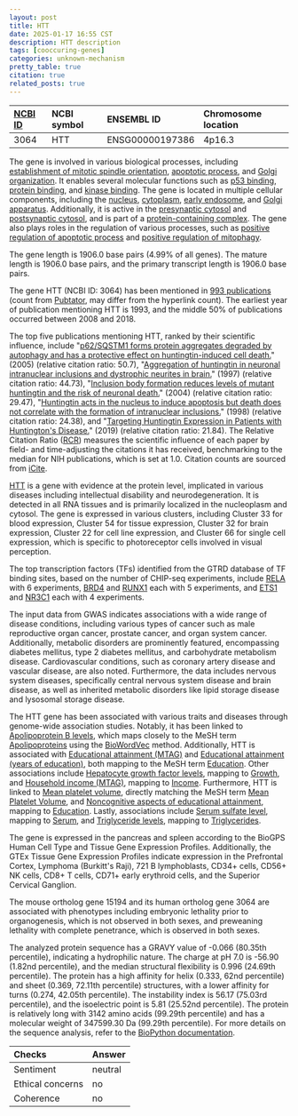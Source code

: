 ```yaml
---
layout: post
title: HTT
date: 2025-01-17 16:55 CST
description: HTT description
tags: [cooccuring-genes]
categories: unknown-mechanism
pretty_table: true
citation: true
related_posts: true
---
```




| [NCBI ID](https://www.ncbi.nlm.nih.gov/gene/3064) | NCBI symbol | ENSEMBL ID | Chromosome location |
| :-------- | :------- | :-------- | :------- |
| 3064  | HTT | ENSG00000197386 | 4p16.3 |



The gene is involved in various biological processes, including [establishment of mitotic spindle orientation](https://amigo.geneontology.org/amigo/term/GO:0000132), [apoptotic process](https://amigo.geneontology.org/amigo/term/GO:0006915), and [Golgi organization](https://amigo.geneontology.org/amigo/term/GO:0007030). It enables several molecular functions such as [p53 binding](https://amigo.geneontology.org/amigo/term/GO:0002039), [protein binding](https://amigo.geneontology.org/amigo/term/GO:0005515), and [kinase binding](https://amigo.geneontology.org/amigo/term/GO:0019900). The gene is located in multiple cellular components, including the [nucleus](https://amigo.geneontology.org/amigo/term/GO:0005634), [cytoplasm](https://amigo.geneontology.org/amigo/term/GO:0005737), [early endosome](https://amigo.geneontology.org/amigo/term/GO:0005769), and [Golgi apparatus](https://amigo.geneontology.org/amigo/term/GO:0005794). Additionally, it is active in the [presynaptic cytosol](https://amigo.geneontology.org/amigo/term/GO:0099523) and [postsynaptic cytosol](https://amigo.geneontology.org/amigo/term/GO:0099524), and is part of a [protein-containing complex](https://amigo.geneontology.org/amigo/term/GO:0032991). The gene also plays roles in the regulation of various processes, such as [positive regulation of apoptotic process](https://amigo.geneontology.org/amigo/term/GO:0043065) and [positive regulation of mitophagy](https://amigo.geneontology.org/amigo/term/GO:1901526).


The gene length is 1906.0 base pairs (4.99% of all genes). The mature length is 1906.0 base pairs, and the primary transcript length is 1906.0 base pairs.


The gene HTT (NCBI ID: 3064) has been mentioned in [993 publications](https://pubmed.ncbi.nlm.nih.gov/?term=%22HTT%22) (count from [Pubtator](https://academic.oup.com/nar/article/47/W1/W587/5494727), may differ from the hyperlink count). The earliest year of publication mentioning HTT is 1993, and the middle 50% of publications occurred between 2008 and 2018.


The top five publications mentioning HTT, ranked by their scientific influence, include "[p62/SQSTM1 forms protein aggregates degraded by autophagy and has a protective effect on huntingtin-induced cell death.](https://pubmed.ncbi.nlm.nih.gov/16286508)" (2005) (relative citation ratio: 50.7), "[Aggregation of huntingtin in neuronal intranuclear inclusions and dystrophic neurites in brain.](https://pubmed.ncbi.nlm.nih.gov/9302293)" (1997) (relative citation ratio: 44.73), "[Inclusion body formation reduces levels of mutant huntingtin and the risk of neuronal death.](https://pubmed.ncbi.nlm.nih.gov/15483602)" (2004) (relative citation ratio: 29.47), "[Huntingtin acts in the nucleus to induce apoptosis but death does not correlate with the formation of intranuclear inclusions.](https://pubmed.ncbi.nlm.nih.gov/9778247)" (1998) (relative citation ratio: 24.38), and "[Targeting Huntingtin Expression in Patients with Huntington's Disease.](https://pubmed.ncbi.nlm.nih.gov/31059641)" (2019) (relative citation ratio: 21.84). The Relative Citation Ratio ([RCR](https://journals.plos.org/plosbiology/article?id=10.1371/journal.pbio.1002541)) measures the scientific influence of each paper by field- and time-adjusting the citations it has received, benchmarking to the median for NIH publications, which is set at 1.0. Citation counts are sourced from [iCite](https://icite.od.nih.gov).


[HTT](https://www.proteinatlas.org/ENSG00000197386-HTT) is a gene with evidence at the protein level, implicated in various diseases including intellectual disability and neurodegeneration. It is detected in all RNA tissues and is primarily localized in the nucleoplasm and cytosol. The gene is expressed in various clusters, including Cluster 33 for blood expression, Cluster 54 for tissue expression, Cluster 32 for brain expression, Cluster 22 for cell line expression, and Cluster 66 for single cell expression, which is specific to photoreceptor cells involved in visual perception.


The top transcription factors (TFs) identified from the GTRD database of TF binding sites, based on the number of CHIP-seq experiments, include [RELA](https://www.ncbi.nlm.nih.gov/gene/5970) with 6 experiments, [BRD4](https://www.ncbi.nlm.nih.gov/gene/23476) and [RUNX1](https://www.ncbi.nlm.nih.gov/gene/861) each with 5 experiments, and [ETS1](https://www.ncbi.nlm.nih.gov/gene/2113) and [NR3C1](https://www.ncbi.nlm.nih.gov/gene/2908) each with 4 experiments.



The input data from GWAS indicates associations with a wide range of disease conditions, including various types of cancer such as male reproductive organ cancer, prostate cancer, and organ system cancer. Additionally, metabolic disorders are prominently featured, encompassing diabetes mellitus, type 2 diabetes mellitus, and carbohydrate metabolism disease. Cardiovascular conditions, such as coronary artery disease and vascular disease, are also noted. Furthermore, the data includes nervous system diseases, specifically central nervous system disease and brain disease, as well as inherited metabolic disorders like lipid storage disease and lysosomal storage disease.


The HTT gene has been associated with various traits and diseases through genome-wide association studies. Notably, it has been linked to [Apolipoprotein B levels](https://pubmed.ncbi.nlm.nih.gov/33462484), which maps closely to the MeSH term [Apolipoproteins](https://meshb.nlm.nih.gov/record/ui?ui=D001053) using the [BioWordVec](https://www.nature.com/articles/s41597-019-0055-0) method. Additionally, HTT is associated with [Educational attainment (MTAG)](https://pubmed.ncbi.nlm.nih.gov/30038396) and [Educational attainment (years of education)](https://pubmed.ncbi.nlm.nih.gov/30038396), both mapping to the MeSH term [Education](https://meshb.nlm.nih.gov/record/ui?ui=D004493). Other associations include [Hepatocyte growth factor levels](https://pubmed.ncbi.nlm.nih.gov/27989323), mapping to [Growth](https://meshb.nlm.nih.gov/record/ui?ui=D006128), and [Household income (MTAG)](https://pubmed.ncbi.nlm.nih.gov/31844048), mapping to [Income](https://meshb.nlm.nih.gov/record/ui?ui=D007182). Furthermore, HTT is linked to [Mean platelet volume](https://pubmed.ncbi.nlm.nih.gov/32888494), directly matching the MeSH term [Mean Platelet Volume](https://meshb.nlm.nih.gov/record/ui?ui=D063847), and [Noncognitive aspects of educational attainment](https://pubmed.ncbi.nlm.nih.gov/33414549), mapping to [Education](https://meshb.nlm.nih.gov/record/ui?ui=D004493). Lastly, associations include [Serum sulfate level](https://pubmed.ncbi.nlm.nih.gov/27412988), mapping to [Serum](https://meshb.nlm.nih.gov/record/ui?ui=D044967), and [Triglyceride levels](https://pubmed.ncbi.nlm.nih.gov/33462484), mapping to [Triglycerides](https://meshb.nlm.nih.gov/record/ui?ui=D014280).


The gene is expressed in the pancreas and spleen according to the BioGPS Human Cell Type and Tissue Gene Expression Profiles. Additionally, the GTEx Tissue Gene Expression Profiles indicate expression in the Prefrontal Cortex, Lymphoma (Burkitt's Raji), 721 B lymphoblasts, CD34+ cells, CD56+ NK cells, CD8+ T cells, CD71+ early erythroid cells, and the Superior Cervical Ganglion.



The mouse ortholog gene 15194 and its human ortholog gene 3064 are associated with phenotypes including embryonic lethality prior to organogenesis, which is not observed in both sexes, and preweaning lethality with complete penetrance, which is observed in both sexes.


The analyzed protein sequence has a GRAVY value of -0.066 (80.35th percentile), indicating a hydrophilic nature. The charge at pH 7.0 is -56.90 (1.82nd percentile), and the median structural flexibility is 0.996 (24.69th percentile). The protein has a high affinity for helix (0.333, 62nd percentile) and sheet (0.369, 72.11th percentile) structures, with a lower affinity for turns (0.274, 42.05th percentile). The instability index is 56.17 (75.03rd percentile), and the isoelectric point is 5.81 (25.52nd percentile). The protein is relatively long with 3142 amino acids (99.29th percentile) and has a molecular weight of 347599.30 Da (99.29th percentile). For more details on the sequence analysis, refer to the [BioPython documentation](https://biopython.org/docs/1.75/api/Bio.SeqUtils.ProtParam.html).





| Checks    | Answer |
| :-------- | :------- |
| Sentiment  | neutral   |
| Ethical concerns | no     |
| Coherence    | no    |